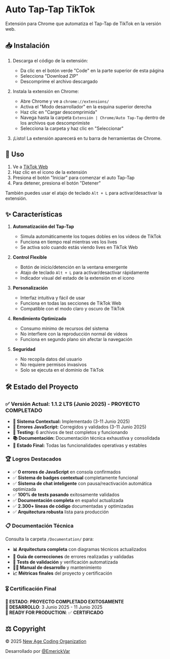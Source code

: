 # Auto Tap-Tap TikTok

Extensión para Chrome que automatiza el Tap-Tap de TikTok en la versión web.

## 📥 Instalación

1. Descarga el código de la extensión:
   - Da clic en el botón verde "Code" en la parte superior de esta página
   - Selecciona "Download ZIP"
   - Descomprime el archivo descargado

2. Instala la extensión en Chrome:
   - Abre Chrome y ve a `chrome://extensions/`
   - Activa el "Modo desarrollador" en la esquina superior derecha
   - Haz clic en "Cargar descomprimida"
   - Navega hasta la carpeta `Extensión | Chrome/Auto Tap-Tap` dentro de los archivos que descomprimiste
   - Selecciona la carpeta y haz clic en "Seleccionar"

3. ¡Listo! La extensión aparecerá en tu barra de herramientas de Chrome.

## 🚀 Uso

1. Ve a [TikTok Web](https://www.tiktok.com)
2. Haz clic en el icono de la extensión
3. Presiona el botón "Iniciar" para comenzar el auto Tap-Tap
4. Para detener, presiona el botón "Detener"

También puedes usar el atajo de teclado `Alt + L` para activar/desactivar la extensión.

## ✨ Características

1. **Automatización del Tap-Tap**
   - Simula automáticamente los toques dobles en los videos de TikTok
   - Funciona en tiempo real mientras ves los lives
   - Se activa solo cuando estás viendo lives en TikTok Web

2. **Control Flexible**
   - Botón de inicio/detención en la ventana emergente
   - Atajo de teclado `Alt + L` para activar/desactivar rápidamente
   - Indicador visual del estado de la extensión en el icono

3. **Personalización**
   - Interfaz intuitiva y fácil de usar
   - Funciona en todas las secciones de TikTok Web
   - Compatible con el modo claro y oscuro de TikTok

4. **Rendimiento Optimizado**
   - Consumo mínimo de recursos del sistema
   - No interfiere con la reproducción normal de videos
   - Funciona en segundo plano sin afectar la navegación

5. **Seguridad**
   - No recopila datos del usuario
   - No requiere permisos invasivos
   - Solo se ejecuta en el dominio de TikTok

## 🛠️ Estado del Proyecto

### ✅ **Versión Actual: 1.1.2 LTS** (Junio 2025) - PROYECTO COMPLETADO
- **🎯 Sistema Contextual:** Implementado (3-11 Junio 2025)
- **🔧 Errores JavaScript:** Corregidos y validados (3-11 Junio 2025)
- **🧪 Testing:** 6 archivos de test completos y funcionando
- **📚 Documentación:** Documentación técnica exhaustiva y consolidada
- **🎉 Estado Final:** Todas las funcionalidades operativas y estables

### 🏆 **Logros Destacados**
- ✅ **0 errores de JavaScript** en consola confirmados
- ✅ **Sistema de badges contextual** completamente funcional
- ✅ **Sistema de chat inteligente** con pausa/reactivación automática optimizada
- ✅ **100% de tests pasando** exitosamente validados
- ✅ **Documentación completa** en español actualizada
- ✅ **2.300+ líneas de código** documentadas y optimizadas
- ✅ **Arquitectura robusta** lista para producción

### 📋 **Documentación Técnica**
Consulta la carpeta `/Documentation/` para:
- **📊 Arquitectura completa** con diagramas técnicos actualizados
- **🔧 Guía de correcciones** de errores realizadas y validadas
- **🧪 Tests de validación** y verificación automatizada
- **👨‍💻 Manual de desarrollo** y mantenimiento
- **📈 Métricas finales** del proyecto y certificación

### 🎖️ **Certificación Final**
**🏅 ESTADO**: **PROYECTO COMPLETADO EXITOSAMENTE**  
**📅 DESARROLLO**: 3 Junio 2025 - 11 Junio 2025  
**🚀 READY FOR PRODUCTION**: ✅ **CERTIFICADO**

## ⚖️ Copyright

© 2025 [New Age Coding Organization](https://newagecoding.org)

Desarrollado por [@EmerickVar](https://github.com/EmerickVar)
